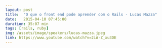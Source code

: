 ```yaml
---
layout: post
title:  "O que o front end pode aprender com o Rails - Lucas Mazza"
date:   2015-04-10 07:45:00
duration: 35:07 min
tags: [rails, ruby]
img: /assets/image/speakers/lucas-mazza.jpeg
link: https://www.youtube.com/watch?v=2iA-Z_xu3DE
---
```


